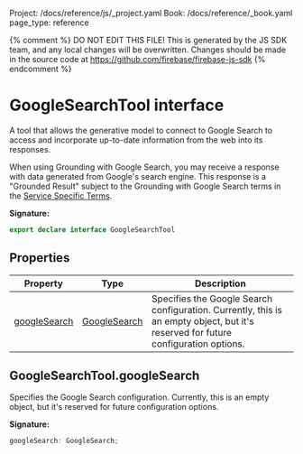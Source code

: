 Project: /docs/reference/js/_project.yaml
Book: /docs/reference/_book.yaml
page_type: reference

{% comment %}
DO NOT EDIT THIS FILE!
This is generated by the JS SDK team, and any local changes will be
overwritten. Changes should be made in the source code at
https://github.com/firebase/firebase-js-sdk
{% endcomment %}

# GoogleSearchTool interface
A tool that allows the generative model to connect to Google Search to access and incorporate up-to-date information from the web into its responses.

When using Grounding with Google Search, you may receive a response with data generated from Google's search engine. This response is a "Grounded Result" subject to the Grounding with Google Search terms in the [Service Specific Terms](https://cloud.google.com/terms/service-terms)<!-- -->.

<b>Signature:</b>

```typescript
export declare interface GoogleSearchTool 
```

## Properties

|  Property | Type | Description |
|  --- | --- | --- |
|  [googleSearch](./ai.googlesearchtool.md#googlesearchtoolgooglesearch) | [GoogleSearch](./ai.googlesearch.md#googlesearch_interface) | Specifies the Google Search configuration. Currently, this is an empty object, but it's reserved for future configuration options. |

## GoogleSearchTool.googleSearch

Specifies the Google Search configuration. Currently, this is an empty object, but it's reserved for future configuration options.

<b>Signature:</b>

```typescript
googleSearch: GoogleSearch;
```
